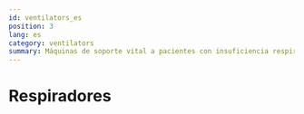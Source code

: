 ```yaml
---
id: ventilators_es
position: 3
lang: es
category: ventilators
summary: Máquinas de soporte vital a pacientes con insuficiencia respiratoria causada por una invasión profunda del virus.
---
```


# Respiradores

